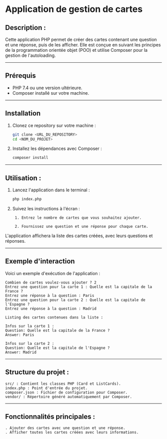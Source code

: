 # **Application de gestion de cartes**

## **Description** :

Cette application PHP permet de créer des cartes contenant une question et une réponse, puis de les afficher. 
Elle est conçue en suivant les principes de la programmation orientée objet (POO) et utilise Composer pour la gestion de l'autoloading.

---

## Prérequis
- PHP 7.4 ou une version ultérieure.
- Composer installé sur votre machine.

---

## Installation
1. Clonez ce repository sur votre machine :
   ```bash
   git clone <URL_DU_REPOSITORY>
   cd <NOM_DU_PROJET>

2. Installez les dépendances avec Composer :
    ```bash
    composer install

---

## **Utilisation** :

1. Lancez l'application dans le terminal :
    ```bash
    php index.php

2. Suivez les instructions à l'écran :

        1. Entrez le nombre de cartes que vous souhaitez ajouter.

        2. Fournissez une question et une réponse pour chaque carte.

L'application affichera la liste des cartes créées, avec leurs questions et réponses.

---

## **Exemple d'interaction**

Voici un exemple d'exécution de l'application :

```text
Combien de cartes voulez-vous ajouter ? 2
Entrez une question pour la carte 1 : Quelle est la capitale de la France ?
Entrez une réponse à la question : Paris
Entrez une question pour la carte 2 : Quelle est la capitale de l'Espagne ?
Entrez une réponse à la question : Madrid

Listing des cartes contenues dans la liste :

Infos sur la carte 1 :
Question: Quelle est la capitale de la France ?
Answer: Paris

Infos sur la carte 2 :
Question: Quelle est la capitale de l'Espagne ?
Answer: Madrid
```
---

## **Structure du projet** :

    src/ : Contient les classes PHP (Card et ListCards).
    index.php : Point d'entrée du projet.
    composer.json : Fichier de configuration pour Composer.
    vendor/ : Répertoire généré automatiquement par Composer.

---

## **Fonctionnalités principales** :

    . Ajouter des cartes avec une question et une réponse.
    . Afficher toutes les cartes créées avec leurs informations.
